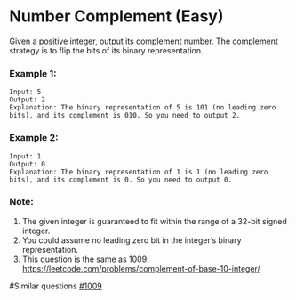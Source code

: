 # Number Complement (Easy)

Given a positive integer, output its complement number. The complement strategy is to flip the bits of its binary representation.

### Example 1:
```
Input: 5
Output: 2
Explanation: The binary representation of 5 is 101 (no leading zero bits), and its complement is 010. So you need to output 2.
```
 
### Example 2:
```
Input: 1
Output: 0
Explanation: The binary representation of 1 is 1 (no leading zero bits), and its complement is 0. So you need to output 0.
```

### Note:
1. The given integer is guaranteed to fit within the range of a 32-bit signed integer.
2. You could assume no leading zero bit in the integer’s binary representation.
3. This question is the same as 1009: https://leetcode.com/problems/complement-of-base-10-integer/

#Similar questions [#1009](../pr1009e/README.md)
